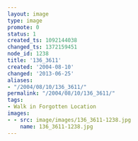 ```yaml
---
layout: image
type: image
promote: 0
status: 1
created_ts: 1092144038
changed_ts: 1372159451
node_id: 1238
title: '136_3611'
created: '2004-08-10'
changed: '2013-06-25'
aliases:
- "/2004/08/10/136_3611/"
permalink: "/2004/08/10/136_3611/"
tags:
- Walk in Forgotten Location
images:
- - src: image/images/136_3611-1238.jpg
    name: 136_3611-1238.jpg
---
```


